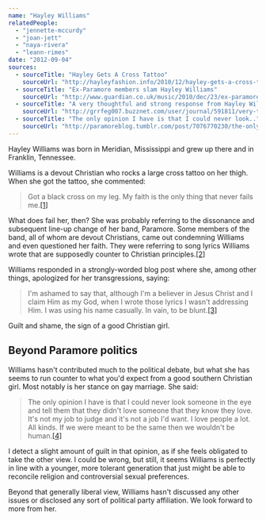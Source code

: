 ```yaml
---
name: "Hayley Williams"
relatedPeople:
  - "jennette-mccurdy"
  - "joan-jett"
  - "naya-rivera"
  - "leann-rimes"
date: "2012-09-04"
sources:
  - sourceTitle: "Hayley Gets A Cross Tattoo"
    sourceUrl: "http://hayleyfashion.info/2010/12/hayley-gets-a-cross-tattoo/"
  - sourceTitle: "Ex-Paramore members slam Hayley Williams"
    sourceUrl: "http://www.guardian.co.uk/music/2010/dec/23/ex-paramore-members-slam-hayley-williams"
  - sourceTitle: "A very thoughtful and strong response from Hayley Williams.."
    sourceUrl: "http://grrfeg007.buzznet.com/user/journal/591811/very-thoughtful-strong-response-hayley/"
  - sourceTitle: "The only opinion I have is that I could never look.."
    sourceUrl: "http://paramoreblog.tumblr.com/post/7076770230/the-only-opinion-i-have-is-that-i-could-never-look"
---
```


Hayley Williams was born in Meridian, Mississippi and grew up there and in Franklin, Tennessee.

Williams is a devout Christian who rocks a large cross tattoo on her thigh. When she got the tattoo, she commented:

>Got a black cross on my leg. My faith is the only thing that never fails me.<a class="source-citation" href="http://hayleyfashion.info/2010/12/hayley-gets-a-cross-tattoo/" title="Hayley Gets A Cross Tattoo">[1]</a>

What does fail her, then? She was probably referring to the dissonance and subsequent line-up change of her band, Paramore. Some members of the band, all of whom are devout Christians, came out condemning Williams and even questioned her faith. They were referring to song lyrics Williams wrote that are supposedly counter to Christian principles.<a class="source-citation" href="http://www.guardian.co.uk/music/2010/dec/23/ex-paramore-members-slam-hayley-williams" title="Ex-Paramore members slam Hayley Williams">[2]</a>

Williams responded in a strongly-worded blog post where she, among other things, apologized for her transgressions, saying:

>I'm ashamed to say that, although I'm a believer in Jesus Christ and I claim Him as my God, when I wrote those lyrics I wasn't addressing Him. I was using his name casually. In vain, to be blunt.<a class="source-citation" href="http://grrfeg007.buzznet.com/user/journal/591811/very-thoughtful-strong-response-hayley/" title="A very thoughtful and strong response from Hayley Williams..">[3]</a>

Guilt and shame, the sign of a good Christian girl.


## Beyond Paramore politics

Williams hasn't contributed much to the political debate, but what she has seems to run counter to what you'd expect from a good southern Christian girl. Most notably is her stance on gay marriage. She said:

>The only opinion I have is that I could never look someone in the eye and tell them that they didn't love someone that they know they love. It's not my job to judge and it's not a job I'd want. I love people a lot. All kinds. If we were meant to be the same then we wouldn't be human.<a class="source-citation" href="http://paramoreblog.tumblr.com/post/7076770230/the-only-opinion-i-have-is-that-i-could-never-look" title="The only opinion I have is that I could never look..">[4]</a>

I detect a slight amount of guilt in that opinion, as if she feels obligated to take the other view. I could be wrong, but still, it seems Williams is perfectly in line with a younger, more tolerant generation that just might be able to reconcile religion and controversial sexual preferences.

Beyond that generally liberal view, Williams hasn't discussed any other issues or disclosed any sort of political party affiliation. We look forward to more from her.